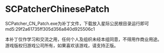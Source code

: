 # SCPatcherChinesePatch
SCPatcher_CN_Patch.exe为补丁文件，下载放入星际公民根目录运行即可
md5:29f2a61735ff305d356a840d925506c1

本补丁仅作学习和交流之用，任何个人及组织未经本组同意，不得用作商业用途。游戏版权归游戏公司所有，如果喜欢该游戏，请支持正版。
